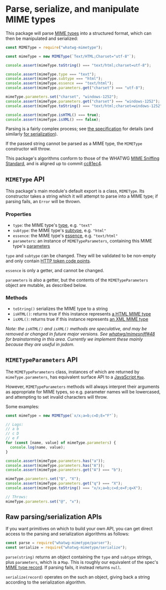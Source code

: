 # Parse, serialize, and manipulate MIME types

This package will parse [MIME types](https://mimesniff.spec.whatwg.org/#understanding-mime-types) into a structured format, which can then be manipulated and serialized:

```js
const MIMEType = require("whatwg-mimetype");

const mimeType = new MIMEType(`Text/HTML;Charset="utf-8"`);

console.assert(mimeType.toString() === "text/html;charset=utf-8");

console.assert(mimeType.type === "text");
console.assert(mimeType.subtype === "html");
console.assert(mimeType.essence === "text/html");
console.assert(mimeType.parameters.get("charset") === "utf-8");

mimeType.parameters.set("charset", "windows-1252");
console.assert(mimeType.parameters.get("charset") === "windows-1252");
console.assert(mimeType.toString() === "text/html;charset=windows-1252");

console.assert(mimeType.isHTML() === true);
console.assert(mimeType.isXML() === false);
```

Parsing is a fairly complex process; see [the specification](https://mimesniff.spec.whatwg.org/#parsing-a-mime-type) for details (and similarly [for serialization](https://mimesniff.spec.whatwg.org/#serializing-a-mime-type)).

If the passed string cannot be parsed as a MIME type, the `MIMEType` constructor will throw.

This package's algorithms conform to those of the WHATWG [MIME Sniffing Standard](https://mimesniff.spec.whatwg.org/), and is aligned up to commit [cc81ec4](https://github.com/whatwg/mimesniff/commit/cc81ec48288944562c4554069da1d74a71e199fb).

## `MIMEType` API

This package's main module's default export is a class, `MIMEType`. Its constructor takes a string which it will attempt to parse into a MIME type; if parsing fails, an `Error` will be thrown.

### Properties

- `type`: the MIME type's [type](https://mimesniff.spec.whatwg.org/#mime-type-type), e.g. `"text"`
- `subtype`: the MIME type's [subtype](https://mimesniff.spec.whatwg.org/#mime-type-subtype), e.g. `"html"`
- `essence`: the MIME type's [essence](https://mimesniff.spec.whatwg.org/#mime-type-essence), e.g. `"text/html"`
- `parameters`: an instance of `MIMETypeParameters`, containing this MIME type's [parameters](https://mimesniff.spec.whatwg.org/#mime-type-parameters)

`type` and `subtype` can be changed. They will be validated to be non-empty and only contain [HTTP token code points](https://mimesniff.spec.whatwg.org/#http-token-code-point).

`essence` is only a getter, and cannot be changed.

`parameters` is also a getter, but the contents of the `MIMETypeParameters` object are mutable, as described below.

### Methods

- `toString()` serializes the MIME type to a string
- `isHTML()`: returns true if this instance represents [a HTML MIME type](https://mimesniff.spec.whatwg.org/#html-mime-type)
- `isXML()`: returns true if this instance represents [an XML MIME type](https://mimesniff.spec.whatwg.org/#xml-mime-type)

_Note: the `isHTML()` and `isXML()` methods are speculative, and may be removed or changed in future major versions. See [whatwg/mimesniff#48](https://github.com/whatwg/mimesniff/issues/48) for brainstorming in this area. Currently we implement these mainly because they are useful in jsdom._

## `MIMETypeParameters` API

The `MIMETypeParameters` class, instances of which are returned by `mimeType.parameters`, has equivalent surface API to a [JavaScript `Map`](https://developer.mozilla.org/en-US/docs/Web/JavaScript/Reference/Global_Objects/Map).

However, `MIMETypeParameters` methods will always interpret their arguments as appropriate for MIME types, so e.g. parameter names will be lowercased, and attempting to set invalid characters will throw.

Some examples:

```js
const mimeType = new MIMEType(`x/x;a=b;c=D;E="F"`);

// Logs:
// a b
// c D
// e F
for (const [name, value] of mimeType.parameters) {
  console.log(name, value);
}

console.assert(mimeType.parameters.has("a"));
console.assert(mimeType.parameters.has("A"));
console.assert(mimeType.parameters.get("A") === "b");

mimeType.parameters.set("Q", "X");
console.assert(mimeType.parameters.get("q") === "X");
console.assert(mimeType.toString() === "x/x;a=b;c=d;e=F;q=X");

// Throws:
mimeType.parameters.set("@", "x");
```

## Raw parsing/serialization APIs

If you want primitives on which to build your own API, you can get direct access to the parsing and serialization algorithms as follows:

```js
const parse = require("whatwg-mimetype/parser");
const serialize = require("whatwg-mimetype/serialize");
```

`parse(string)` returns an object containing the `type` and `subtype` strings, plus `parameters`, which is a `Map`. This is roughly our equivalent of the spec's [MIME type record](https://mimesniff.spec.whatwg.org/#mime-type). If parsing fails, it instead returns `null`.

`serialize(record)` operates on the such an object, giving back a string according to the serialization algorithm.

